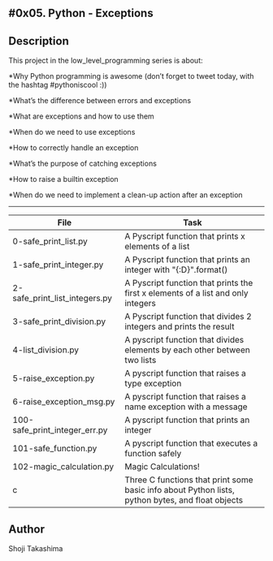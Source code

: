 #0x05. Python - Exceptions
---
## Description

This project in the low_level_programming series is about:

*Why Python programming is awesome (don’t forget to tweet today, with the hashtag #pythoniscool :))

*What’s the difference between errors and exceptions

*What are exceptions and how to use them

*When do we need to use exceptions

*How to correctly handle an exception

*What’s the purpose of catching exceptions

*How to raise a builtin exception

*When do we need to implement a clean-up action after an exception

---
File|Task
---|---
0-safe_print_list.py | A Pyscript function that prints x elements of a list
1-safe_print_integer.py | A Pyscript function that prints an integer with "{:D}".format()
2-safe_print_list_integers.py | A Pyscript function that prints the first x elements of a list and only integers
3-safe_print_division.py | A Pyscript function that divides 2 integers and prints the result
4-list_division.py | A pyscript function that divides elements by each other between two lists
5-raise_exception.py | A pyscript function that raises a type exception
6-raise_exception_msg.py | A pyscript function that raises a name exception with a message
100-safe_print_integer_err.py | A pyscript function that prints an integer
101-safe_function.py | A pyscript function that executes a function safely
102-magic_calculation.py | Magic Calculations!
c | Three C functions that print some basic info about Python lists, python bytes, and float objects

## Author
 Shoji Takashima
